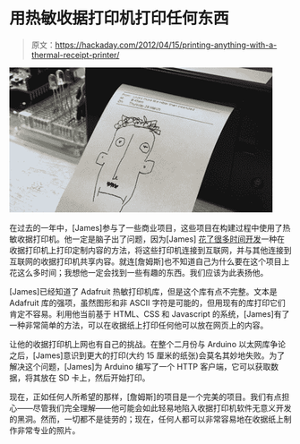 # 用热敏收据打印机打印任何东西

> 原文：<https://hackaday.com/2012/04/15/printing-anything-with-a-thermal-receipt-printer/>

[![](img/3311ab806b4f5f416ed1b397cf71b65c.png "recipt")](http://hackaday.com/wp-content/uploads/2012/04/recipt.jpg)

在过去的一年中，[James]参与了一些商业项目，这些项目在构建过程中使用了热敏收据打印机。他一定是脑子出了问题，因为[James] [花了很多时间开发](http://gofreerange.com/hello-printer)一种在收据打印机上打印定制内容的方法，将这些打印机连接到互联网，并与其他连接到互联网的收据打印机共享内容。就连[詹姆斯]也不知道自己为什么要在这个项目上花这么多时间；我想他一定会找到一些有趣的东西。我们应该为此表扬他。

[James]已经知道了 Adafruit 热敏打印机库，但是这个库有点不完整。文本是 Adafruit 库的强项，虽然图形和非 ASCII 字符是可能的，但用现有的库打印它们肯定不容易。利用他当前基于 HTML、CSS 和 Javascript 的系统，[James]有了一种非常简单的方法，可以在收据纸上打印任何他可以放在网页上的内容。

让他的收据打印机上网也有自己的挑战。在整个二月份与 Arduino 以太网库争论之后，[James]意识到更大的打印(大约 15 厘米的纸张)会莫名其妙地失败。为了解决这个问题，[James]为 Arduino 编写了一个 HTTP 客户端，它可以获取数据，将其放在 SD 卡上，然后开始打印。

现在，正如任何人所希望的那样，[詹姆斯]的项目是一个完美的项目。我们有点担心——尽管我们完全理解——他可能会如此轻易地陷入收据打印机软件无意义开发的黑洞。然而，一切都不是徒劳的；现在，任何人都可以非常容易地在收据纸上制作非常专业的照片。